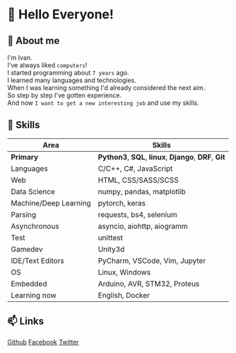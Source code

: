 # :wave: Hello Everyone!
## :man: About me
I'm Ivan.<br> 
I've always liked `computers`!<br> 
I started programming about `7 years` ago.<br> 
I learned many languages and technologies.<br> 
When I was learning something I'd already considered the next aim.<br> 
So step by step I've gotten experience.<br>
And now `I want to get a new interesting job` and use my skills. 

## :wrench: Skills
Area | Skills
-----| ------
**Primary**|**Python3**, **SQL**, **linux**, **Django**, **DRF**, **Git**
Languages|C/C++, C#, JavaScript
Web|HTML, CSS/SASS/SCSS
Data Science|numpy, pandas, matplotlib
Machine/Deep Learning|pytorch, keras
Parsing|requests, bs4, selenium
Asynchronous|asyncio, aiohttp, aiogramm
Test|unittest
Gamedev|Unity3d
IDE/Text Editors|PyCharm, VSCode, Vim, Jupyter
OS|Linux, Windows
Embedded|Arduino, AVR, STM32, Proteus
Learning now|English, Docker
               
## :mailbox: Links
[Github](https://github.com/ivan100kg)
[Facebook](https://facebook.com/profile.php?id=100007209557127)
[Twitter](https://twitter.com/Ivan100kg)
